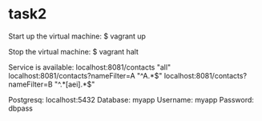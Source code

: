 # task2

 Start up the virtual machine:
$ vagrant up

 Stop the virtual machine:
$ vagrant halt

Service is available:
localhost:8081/contacts    "all"   
localhost:8081/contacts?nameFilter=A    "^A.*$"
localhost:8081/contacts?nameFilter=B    "^.*[aei].*$" 

Postgresq:
localhost:5432
  Database: myapp
  Username: myapp
  Password: dbpass
